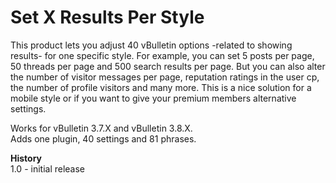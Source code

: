# Set X Results Per Style

This product lets you adjust 40 vBulletin options -related to showing results- for one specific style. For example, you can set 5 posts per page, 50 threads per page and 500 search results per page. But you can also alter the number of visitor messages per page, reputation ratings in the user cp, the number of profile visitors and many more.
This is a nice solution for a mobile style or if you want to give your premium members alternative settings.

Works for vBulletin 3.7.X and vBulletin 3.8.X.  
Adds one plugin, 40 settings and 81 phrases.

**History**  
1.0 - initial release
